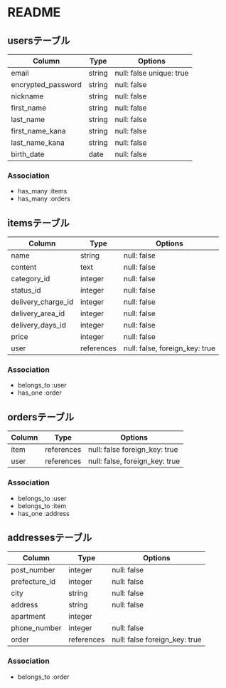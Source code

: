 # README

## usersテーブル

| Column              | Type     | Options                        |
| ------------------- | -------- | ------------------------------ |
| email               | string   | null: false   unique: true     |
| encrypted_password  | string   | null: false                    |
| nickname            | string   | null: false                    |
| first_name          | string   | null: false                    |
| last_name           | string   | null: false                    |
| first_name_kana     | string   | null: false                    |
| last_name_kana      | string   | null: false                    |
| birth_date          | date     | null: false                    |

### Association
- has_many :items
- has_many :orders

## itemsテーブル

| Column             | Type       | Options                        |
| ------------------ | ---------- | ------------------------------ |
| name               | string     | null: false                    |
| content            | text       | null: false                    |
| category_id        | integer    | null: false                    |
| status_id          | integer    | null: false                    |
| delivery_charge_id | integer    | null: false                    |
| delivery_area_id   | integer    | null: false                    |
| delivery_days_id   | integer    | null: false                    |
| price              | integer    | null: false                    |
| user               | references | null: false, foreign_key: true |

### Association
- belongs_to :user
- has_one :order

## ordersテーブル

| Column        | Type       | Options                        |
| ------------- | ---------- | ------------------------------ |
| item          | references | null: false  foreign_key: true |
| user          | references | null: false, foreign_key: true |

### Association
- belongs_to :user
- belongs_to :item
- has_one :address

## addressesテーブル

| Column        | Type       | Options                        |
| ------------- | ---------- | ------------------------------ |
| post_number   | integer    | null: false                    |
| prefecture_id | integer    | null: false                    |
| city          | string     | null: false                    |
| address       | string     | null: false                    |
| apartment     | integer    |                                |
| phone_number  | integer    | null: false                    |
| order         | references | null: false  foreign_key: true |

### Association
- belongs_to :order
